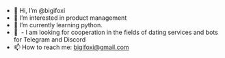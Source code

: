 - 👋 Hi, I’m @bigifoxi
- 👀 I’m interested in product management
- 🌱 I’m currently learning python.
- 💞 ️ - I am looking for cooperation in the fields of dating services and bots for Telegram and Discord
- 📫 How to reach me: bigifoxi@gmail.com

<!---
bigifoxi/bigifoxi is a ✨ special ✨ repository because its `README.md` (this file) appears on your GitHub profile.
You can click the Preview link to take a look at your changes.
--->
